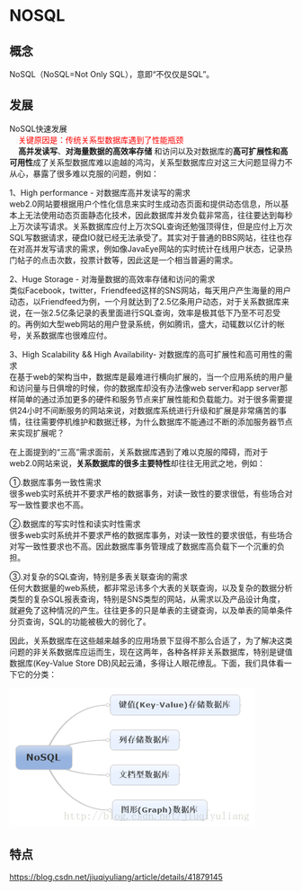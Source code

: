 # NOSQL #

## 概念 ##
NoSQL（NoSQL=Not Only SQL），意即“不仅仅是SQL”。

## 发展 ##
NoSQL快速发展<br>
&nbsp;&nbsp;&nbsp;&nbsp;<a style = "color:red;">关键原因是：传统关系型数据库遇到了性能瓶颈</a><br>
&nbsp;&nbsp;&nbsp;&nbsp;**高并发读写**、**对海量数据的高效率存储** 和访问以及对数据库的**高可扩展性和高可用性**成了关系型数据库难以逾越的鸿沟，关系型数据库应对这三大问题显得力不从心，暴露了很多难以克服的问题，例如：

 1、High performance - 对数据库高并发读写的需求 <br>
web2.0网站要根据用户个性化信息来实时生成动态页面和提供动态信息，所以基本上无法使用动态页面静态化技术，因此数据库并发负载非常高，往往要达到每秒上万次读写请求。关系数据库应付上万次SQL查询还勉强顶得住，但是应付上万次SQL写数据请求，硬盘IO就已经无法承受了。其实对于普通的BBS网站，往往也存在对高并发写请求的需求，例如像JavaEye网站的实时统计在线用户状态，记录热门帖子的点击次数，投票计数等，因此这是一个相当普遍的需求。

2、Huge Storage - 对海量数据的高效率存储和访问的需求 <br>
类似Facebook，twitter，Friendfeed这样的SNS网站，每天用户产生海量的用户动态，以Friendfeed为例，一个月就达到了2.5亿条用户动态，对于关系数据库来说，在一张2.5亿条记录的表里面进行SQL查询，效率是极其低下乃至不可忍受的。再例如大型web网站的用户登录系统，例如腾讯，盛大，动辄数以亿计的帐号，关系数据库也很难应付。

3、High Scalability && High Availability- 对数据库的高可扩展性和高可用性的需求<br> 
在基于web的架构当中，数据库是最难进行横向扩展的，当一个应用系统的用户量和访问量与日俱增的时候，你的数据库却没有办法像web server和app server那样简单的通过添加更多的硬件和服务节点来扩展性能和负载能力。对于很多需要提供24小时不间断服务的网站来说，对数据库系统进行升级和扩展是非常痛苦的事情，往往需要停机维护和数据迁移，为什么数据库不能通过不断的添加服务器节点来实现扩展呢？

在上面提到的“三高”需求面前，关系数据库遇到了难以克服的障碍，而对于web2.0网站来说，**关系数据库的很多主要特性**却往往无用武之地，例如： 

①.数据库事务一致性需求<br>
很多web实时系统并不要求严格的数据事务，对读一致性的要求很低，有些场合对写一致性要求也不高。

②.数据库的写实时性和读实时性需求<br>
很多web实时系统并不要求严格的数据库事务，对读一致性的要求很低，有些场合对写一致性要求也不高。因此数据库事务管理成了数据库高负载下一个沉重的负担。

③.对复杂的SQL查询，特别是多表关联查询的需求 <br>
任何大数据量的web系统，都非常忌讳多个大表的关联查询，以及复杂的数据分析类型的复杂SQL报表查询，特别是SNS类型的网站，从需求以及产品设计角度，就避免了这种情况的产生。往往更多的只是单表的主键查询，以及单表的简单条件分页查询，SQL的功能被极大的弱化了。

因此，关系数据库在这些越来越多的应用场景下显得不那么合适了，为了解决这类问题的非关系数据库应运而生，现在这两年，各种各样非关系数据库，特别是键值数据库(Key-Value Store DB)风起云涌，多得让人眼花缭乱。下面，我们具体看一下它的分类：

![](./images/nosql_kind.png)

## 特点 ##
https://blog.csdn.net/jiuqiyuliang/article/details/41879145
